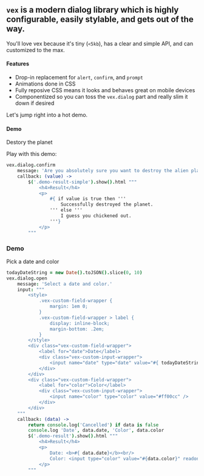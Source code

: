 ## `vex` is a modern dialog library which is highly configurable, easily stylable, and gets out of the way.

You'll love vex because it's tiny (`<5kb`), has a clear and simple API, and can customized to the max.

#### Features

- Drop-in replacement for `alert`, `confirm`, and `prompt`
- Animations done in CSS
- Fully reposive CSS means it looks and behaves great on mobile devices
- Componentized so you can toss the `vex.dialog` part and really slim it down if desired

Let's jump right into a hot demo.

#### Demo

<a class="demo-confirm hs-brand-button">Destory the planet</a>
<div class="demo-result-simple hs-doc-callout hs-doc-callout-info" style="display: none"></div>
<script>
$('.demo-confirm').click(function(){
    $('.executr-run-button:first').click();
});
</script>

Play with this demo:

```coffeescript
vex.dialog.confirm
    message: 'Are you absolutely sure you want to destroy the alien planet?'
    callback: (value) ->
        $('.demo-result-simple').show().html """
            <h4>Result</h4>
            <p>
                #{ if value is true then '''
                    Successfully destroyed the planet.
                ''' else '''
                    I guess you chickened out.
                '''}
            </p>
        """
```

### Demo

<a class="demo hs-brand-button">Pick a date and color</a>
<div class="demo-result hs-doc-callout hs-doc-callout-info" style="display: none"></div>
<script>
    $('.demo').click(function(){
        $('.executr-run-button:last').click();
    });
</script>

```coffeescript
todayDateString = new Date().toJSON().slice(0, 10)
vex.dialog.open
    message: 'Select a date and color.'
    input: """
        <style>
            .vex-custom-field-wrapper {
                margin: 1em 0;
            }
            .vex-custom-field-wrapper > label {
                display: inline-block;
                margin-bottom: .2em;
            }
        </style>
        <div class="vex-custom-field-wrapper">
            <label for="date">Date</label>
            <div class="vex-custom-input-wrapper">
                <input name="date" type="date" value="#{ todayDateString }" />
            </div>
        </div>
        <div class="vex-custom-field-wrapper">
            <label for="color">Color</label>
            <div class="vex-custom-input-wrapper">
                <input name="color" type="color" value="#ff00cc" />
            </div>
        </div>
    """
    callback: (data) ->
        return console.log('Cancelled') if data is false
        console.log 'Date', data.date, 'Color', data.color
        $('.demo-result').show().html """
            <h4>Result</h4>
            <p>
                Date: <b>#{ data.date}</b><br/>
                Color: <input type="color" value="#{data.color}" readonly />
            </p>
        """
```

<!-- Resources for the demos -->
<script src="/vex/js/vex.js"></script>
<link rel="stylesheet" href="/vex/css/vex.css" />
<script src="/vex/js/vex.dialog.js"></script>
<link rel="stylesheet" href="/vex/css/vex.dialog.css" />